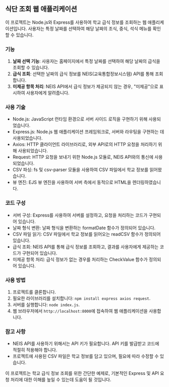 ## 식단 조회 웹 애플리케이션

이 프로젝트는 Node.js와 Express를 사용하여 학교 급식 정보를 조회하는 웹 애플리케이션입니다. 사용자는 특정 날짜를 선택하여 해당 날짜의 조식, 중식, 석식 메뉴를 확인할 수 있습니다.

### 기능

1. **날짜 선택 기능**: 사용자는 홈페이지에서 특정 날짜를 선택하여 해당 날짜의 급식을 조회할 수 있습니다.
2. **급식 조회**: 선택한 날짜의 급식 정보를 NEIS(교육통합정보시스템) API를 통해 조회합니다.
3. **미제공 항목 처리**: NEIS API에서 급식 정보가 제공되지 않는 경우, "미제공"으로 표시하여 사용자에게 알려줍니다.

### 사용 기술

- Node.js: JavaScript 런타임 환경으로 서버 사이드 로직을 구현하기 위해 사용되었습니다.
- Express.js: Node.js 웹 애플리케이션 프레임워크로, 서버와 라우팅을 구현하는 데 사용되었습니다.
- Axios: HTTP 클라이언트 라이브러리로, 외부 API로의 HTTP 요청을 처리하기 위해 사용되었습니다.
- Request: HTTP 요청을 보내기 위한 Node.js 모듈로, NEIS API와의 통신에 사용되었습니다.
- CSV 파싱: fs 및 csv-parser 모듈을 사용하여 CSV 파일에서 학교 정보를 읽어왔습니다.
- 뷰 엔진: EJS 뷰 엔진을 사용하여 서버 측에서 동적으로 HTML을 렌더링하였습니다.

### 코드 구성

- 서버 구성: Express를 사용하여 서버를 설정하고, 요청을 처리하는 코드가 구현되어 있습니다.
- 날짜 형식 변환: 날짜 형식을 변환하는 formatDate 함수가 정의되어 있습니다.
- CSV 파일 읽기: CSV 파일에서 학교 정보를 읽어오는 readCSV 함수가 정의되어 있습니다.
- 급식 조회: NEIS API를 통해 급식 정보를 조회하고, 결과를 사용자에게 제공하는 코드가 구현되어 있습니다.
- 미제공 항목 처리: 급식 정보가 없는 경우를 처리하는 CheckValue 함수가 정의되어 있습니다.

### 사용 방법

1. 프로젝트를 클론합니다.
2. 필요한 라이브러리를 설치합니다: `npm install express axios request`.
3. 서버를 실행합니다: `node index.js`.
4. 웹 브라우저에서 `http://localhost:8000`에 접속하여 웹 애플리케이션을 사용합니다.

### 참고 사항

- NEIS API를 사용하기 위해서는 API 키가 필요합니다. API 키를 발급받고 코드에 적절히 적용해야 합니다.
- 프로젝트에 사용된 CSV 파일은 학교 정보를 담고 있으며, 필요에 따라 수정할 수 있습니다.

이 프로젝트는 학교 급식 정보 조회를 위한 간단한 예제로, 기본적인 Express 및 API 요청 처리에 대한 이해를 높일 수 있는데 도움이 될 것입니다.
